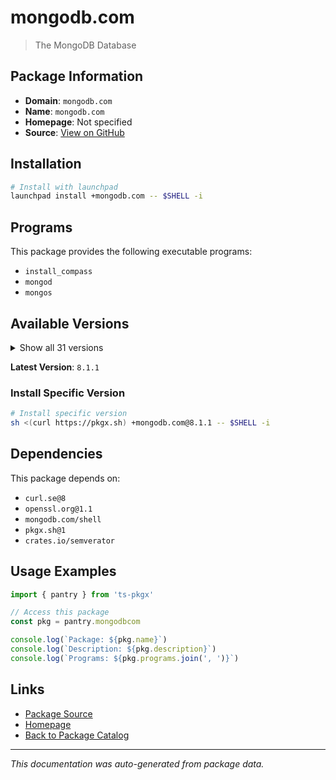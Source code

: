 # mongodb.com

> The MongoDB Database

## Package Information

- **Domain**: `mongodb.com`
- **Name**: `mongodb.com`
- **Homepage**: Not specified
- **Source**: [View on GitHub](https://github.com/pkgxdev/pantry/tree/main/projects/mongodb.com/package.yml)

## Installation

```bash
# Install with launchpad
launchpad install +mongodb.com -- $SHELL -i
```

## Programs

This package provides the following executable programs:

- `install_compass`
- `mongod`
- `mongos`

## Available Versions

<details>
<summary>Show all 31 versions</summary>

- `8.1.1`, `8.1.0`, `8.0.10`, `8.0.9`, `8.0.8`
- `8.0.7`, `8.0.6`, `8.0.5`, `8.0.4`, `8.0.3`
- `8.0.2`, `8.0.1`, `8.0.0`, `7.3.4`, `7.3.3`
- `7.0.21`, `7.0.20`, `7.0.19`, `7.0.18`, `7.0.17`
- `7.0.16`, `7.0.15`, `7.0.14`, `6.0.24`, `6.0.23`
- `6.0.22`, `6.0.21`, `6.0.20`, `6.0.19`, `6.0.18`
- `6.0.17`

</details>

**Latest Version**: `8.1.1`

### Install Specific Version

```bash
# Install specific version
sh <(curl https://pkgx.sh) +mongodb.com@8.1.1 -- $SHELL -i
```

## Dependencies

This package depends on:

- `curl.se@8`
- `openssl.org@1.1`
- `mongodb.com/shell`
- `pkgx.sh@1`
- `crates.io/semverator`

## Usage Examples

```typescript
import { pantry } from 'ts-pkgx'

// Access this package
const pkg = pantry.mongodbcom

console.log(`Package: ${pkg.name}`)
console.log(`Description: ${pkg.description}`)
console.log(`Programs: ${pkg.programs.join(', ')}`)
```

## Links

- [Package Source](https://github.com/pkgxdev/pantry/tree/main/projects/mongodb.com/package.yml)
- [Homepage](#)
- [Back to Package Catalog](../package-catalog.md)

---

*This documentation was auto-generated from package data.*
